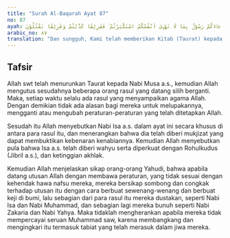 ```yaml
---
title: "Surah Al-Baqarah Ayat 87"
no: 87
ayah: وَلَقَدْ اٰتَيْنَا مُوْسَى الْكِتٰبَ وَقَفَّيْنَا مِنْۢ بَعْدِهٖ بِالرُّسُلِ ۖ وَاٰتَيْنَا عِيْسَى ابْنَ مَرْيَمَ الْبَيِّنٰتِ وَاَيَّدْنٰهُ بِرُوْحِ الْقُدُسِۗ  اَفَكُلَّمَا جَاۤءَكُمْ رَسُوْلٌۢ بِمَا لَا تَهْوٰىٓ اَنْفُسُكُمُ اسْتَكْبَرْتُمْ ۚ فَفَرِيْقًا كَذَّبْتُمْ وَفَرِيْقًا تَقْتُلُوْنَ 
arabic_no: ٨٧
translation: "Dan sungguh, Kami telah memberikan Kitab (Taurat) kepada Musa, dan Kami susulkan setelahnya dengan rasul-rasul, dan Kami telah berikan kepada Isa putra Maryam bukti-bukti kebenaran serta Kami perkuat dia dengan Rohulkudus (Jibril). Mengapa setiap rasul yang datang kepadamu (membawa) sesuatu (pelajaran) yang tidak kamu inginkan, kamu menyombongkan diri, lalu sebagian kamu dustakan dan sebagian kamu bunuh?"
---
```


## Tafsir

Allah swt telah menurunkan Taurat kepada Nabi Musa a.s., kemudian Allah mengutus sesudahnya beberapa orang rasul yang datang silih berganti. Maka, setiap waktu selalu ada rasul yang menyampaikan agama Allah. Dengan demikian tidak ada alasan bagi mereka untuk melupakannya, mengganti atau mengubah peraturan-peraturan yang telah ditetapkan Allah.

Sesudah itu Allah menyebutkan Nabi Isa a.s. dalam ayat ini secara khusus di antara para rasul itu, dan menerangkan bahwa dia telah diberi mukjizat yang dapat membuktikan kebenaran kenabiannya. Kemudian Allah menyebutkan pula bahwa Isa a.s. telah diberi wahyu serta diperkuat dengan Rohulkudus (Jibril a.s.), dan ketinggian akhlak.

Kemudian Allah menjelaskan sikap orang-orang Yahudi, bahwa apabila datang utusan Allah dengan membawa peraturan, yang tidak sesuai dengan kehendak hawa nafsu mereka, mereka bersikap sombong dan congkak terhadap utusan itu dengan cara berbuat sewenang-wenang dan berbuat keji di bumi, lalu sebagian dari para rasul itu mereka dustakan, seperti Nabi Isa dan Nabi Muhammad, dan sebagian lagi mereka bunuh seperti Nabi Zakaria dan Nabi Yahya. Maka tidaklah mengherankan apabila mereka tidak mempercayai seruan Muhammad saw, karena membangkang dan mengingkari itu termasuk tabiat yang telah merasuk dalam jiwa mereka.